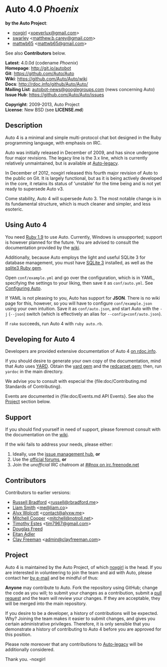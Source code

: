 Auto 4.0 _Phoenix_
==================

**by the Auto Project**:

-   [noxgirl](https://github.com/noxgirl) \<xoeverlux@gmail.com\>
-   [swarley](https://github.com/swarley) \<matthew.b.carey@gmail.com\>
-   [mattwb65](https://github.com/mattwb65) \<mattwb65@gmail.com\>

See also **Contributors** below.

**Latest**:             4.0.0d (codename _Phoenix_)  
**Homepage**:           http://git.io/autobot  
**Git**:                https://github.com/Auto/Auto  
**Wiki**:               https://github.com/Auto/Auto/wiki  
**Docs**:               http://rdoc.info/github/Auto/Auto/  
**Mailing List**:       autobot-news@googlegroups.com (news concerning Auto)  
**Issue Hub**:          https://github.com/Auto/Auto/issues

**Copyright**:          2009-2013, Auto Project  
**License**:            New BSD (see **LICENSE.md**)

Description
-----------

Auto 4 is a minimal and simple multi-protocol chat bot designed in the Ruby
programming language, with emphasis on IRC.

Auto was initially released in December of 2009, and has since undergone four
major revisions. The legacy line is the 3.x line, which is currently relatively
unmaintained, but is available at [Auto-legacy](https://github.com/Auto/Auto-legacy).

In December of 2012, noxgirl released this fourth major revision of Auto to the
public on Git. It is largely functional, but as it is being actively developed
in the core, it retains its status of 'unstable' for the time being and is not
yet ready to supersede Auto v3.

Come stability, Auto 4 will supersede Auto 3. The most notable change is in its
fundamental structure, which is much cleaner and simpler, and less esoteric.

Using Auto 4
------------

You need [Ruby 1.9](http://www.ruby-lang.org/en/downloads/) to use Auto.
Currently, Windows is unsupported; support is however planned for the future. 
You are advised to consult the documentation provided by the 
[wiki](https://github.com/Auto/Auto/wiki).

Additionally, because Auto employs the light and useful SQLite 3 for database
management, you must have [SQLite 3](http://www.sqlite.org/) installed, as well
as the [sqlite3 Ruby gem](https://rubygems.org/gems/sqlite3).

Open `conf/example.yml` and go over the configuration, which is in YAML,
specifying the settings to your liking, then save it as `conf/auto.yml`.
See [Configuring Auto](https://github.com/Auto/Auto/wiki/Configuring-Auto).

If YAML is not pleasing to you, Auto has support for **JSON**. There is no
wiki page for this, however, so you will have to configure `conf/example.json`
using your own intuition. Save it as `conf/auto.json`, and start Auto with the
`-j` (`--json`) switch (which is effectively an alias for `--config=conf/auto.json`).

If `rake` succeeds, run Auto 4 with `ruby auto.rb`.

Developing for Auto 4
---------------------

Developers are provided extensive documentation of Auto 4 
[on rdoc.info](http://rdoc.info/github/Auto/Auto/).

If you should desire to generate your own copy of the documentation, mind that
Auto uses [YARD](http://yardoc.org/). Obtain the 
[yard gem](https://rubygems.org/gems/yard) and the 
[redcarpet gem](https://rubygems.org/gems/redcarpet); then, run `yardoc` in the
main directory.

We advise you to consult with especial the {file:doc/Contributing.md Standards of Contributing}.

Events are documented in {file:doc/Events.md API Events}. See also the [Project](#Project)
section below.

Support
-------

If you should find yourself in need of support, please foremost consult with the
documentation on the [wiki](https://github.com/Auto/Auto/wiki).

If the wiki fails to address your needs, please either:

1. Ideally, use the [issue management hub](https://github.com/Auto/Auto/issues), **or**
2. Use the [official forums](http://rubyforge.org/forum/?group_id=10312), **or**
3. Join the _unofficial_ IRC chatroom at 
[##nox on irc.freenode.net](http://webchat.freenode.net/?randomnick=1&channels=##nox&prompt=1)

Contributors
------------

Contributors to earlier versions:

-   [Russell Bradford](https://github.com/RussellB28) \<russell@rbradford.me\>
-   [Liam Smith](https://github.com/liamsmithuk) \<me@liam.co\>
-   [Alyx Wolcott](https://github.com/alyx) \<contact@alyxw.me\>
-   [Mitchell Cooper](https://github.com/cooper) \<mitchell@notroll.net\>
-   [Timothy Estes](https://github.com/tim7967) \<tim7967@gmail.com\>
-   [Douglas Freed](https://github.com/dwfreed)
-   [Eitan Adler](https://github.com/grimreaper)
-   [Clay Freeman](https://github.com/clayfreeman) \<admin@clayfreeman.com\>

Project
-------

Auto 4 is maintained by the Auto Project, of which [noxgirl](https://github.com/noxgirl)
is the head. If you are interested in volunteering to join the team and aid
with Auto, please contact her [by e-mail](mailto://xoeverlux@gmail.com) and be
mindful of thus:

**Anyone** may contribute to Auto. Fork the repository using GitHub; change
the code as you will; to submit your changes as a contribution, submit a
[pull request](https://github.com/Auto/Auto/pulls) and the team will review
your changes. If they are acceptable, they will be merged into the main 
repository.

If you desire to be a developer, a history of contributions will be expected.
Why? Joining the team makes it easier to submit changes, and gives you certain
administrative privileges. Therefore, it is only sensible that you demonstrate
a history of contributing to Auto 4 before you are approved for this position.

Please note moreover that any contributions to
[Auto-legacy](https://github.com/Auto/Auto-legacy) will be additionally
considered.

Thank you. -noxgirl

